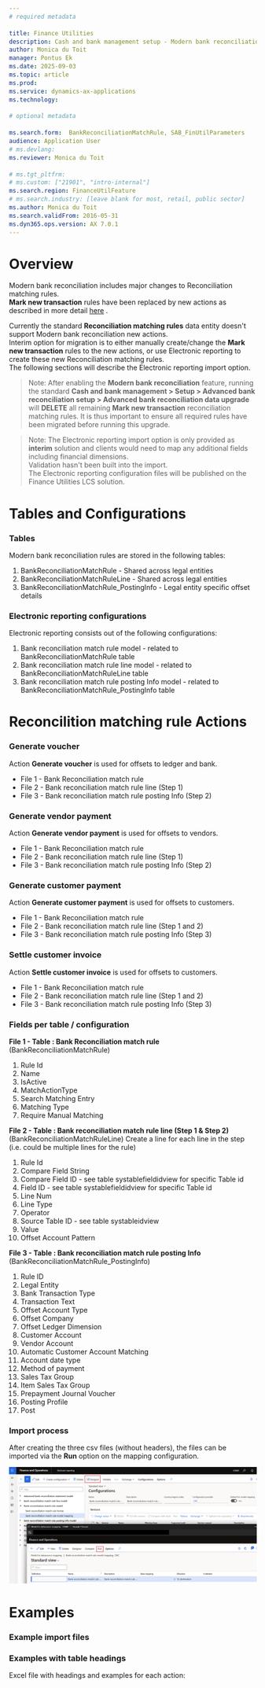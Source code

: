 ```yaml
---
# required metadata

title: Finance Utilities
description: Cash and bank management setup - Modern bank reconciliation rule migration
author: Monica du Toit
manager: Pontus Ek
ms.date: 2025-09-03
ms.topic: article
ms.prod: 
ms.service: dynamics-ax-applications
ms.technology: 

# optional metadata

ms.search.form:  BankReconciliationMatchRule, SAB_FinUtilParameters
audience: Application User
# ms.devlang: 
ms.reviewer: Monica du Toit

# ms.tgt_pltfrm: 
# ms.custom: ["21901", "intro-internal"]
ms.search.region: FinanceUtilFeature
# ms.search.industry: [leave blank for most, retail, public sector]
ms.author: Monica du Toit
ms.search.validFrom: 2016-05-31
ms.dyn365.ops.version: AX 7.0.1
---
```


# Overview

Modern bank reconciliation includes major changes to Reconciliation matching rules. <br>
**Mark new transaction** rules have been replaced by new actions as described in more detail [here](Modern-bank-reconciliation.md) .

Currently the standard **Reconciliation matching rules** data entity doesn't support Modern bank reconciliation new actions. <br>
Interim option for migration is to either manually create/change the **Mark new transaction** rules to the new actions, or use Electronic reporting to create these new Reconciliation matching rules. <br>
The following sections will describe the Electronic reporting import option.

> Note: After enabling the **Modern bank reconciliation** feature, running the standard **Cash and bank management > Setup > Advanced bank reconciliation setup > Advanced bank reconciliation data upgrade** will **DELETE** all remaining **Mark new transaction** reconciliation matching rules. It is thus important to ensure all required rules have been migrated before running this upgrade.

> Note: The Electronic reporting import option is only provided as **interim** solution and clients would need to map any additional fields including financial dimensions. <br>
> Validation hasn't been built into the import. <br>
> The Electronic reporting configuration files will be published on the Finance Utilities LCS solution.

# Tables and Configurations

### Tables

Modern bank reconciliation rules are stored in the following tables:

1. BankReconciliationMatchRule - Shared across legal entities
1. BankReconciliationMatchRuleLine - Shared across legal entities
1. BankReconciliationMatchRule_PostingInfo - Legal entity specific offset details

### Electronic reporting configurations

Electronic reporting consists out of the following configurations: 

1. Bank reconciliation match rule model - related to BankReconciliationMatchRule table
1. Bank reconciliation match rule line model - related to BankReconciliationMatchRuleLine table
1. Bank reconciliation match rule posting Info model - related to BankReconciliationMatchRule_PostingInfo table

# Reconcilition matching rule Actions

### Generate voucher

Action **Generate voucher** is used for offsets to ledger and bank.

- File 1 - Bank Reconciliation match rule
- File 2 - Bank reconciliation match rule line (Step 1)
- File 3 - Bank reconciliation match rule posting Info (Step 2)

### Generate vendor payment

Action **Generate vendor payment** is used for offsets to vendors.

- File 1 - Bank Reconciliation match rule
- File 2 - Bank reconciliation match rule line (Step 1)
- File 3 - Bank reconciliation match rule posting Info (Step 2)

### Generate customer payment

Action **Generate customer payment** is used for offsets to customers.

- File 1 - Bank Reconciliation match rule
- File 2 - Bank reconciliation match rule line (Step 1 and 2)
- File 3 - Bank reconciliation match rule posting Info (Step 3)

### Settle customer invoice

Action **Settle customer invoice** is used for offsets to customers.

- File 1 - Bank Reconciliation match rule
- File 2 - Bank reconciliation match rule line (Step 1 and 2)
- File 3 - Bank reconciliation match rule posting Info (Step 3)

### Fields per table / configuration

**File 1 - Table : Bank Reconciliation  match rule** (BankReconciliationMatchRule)
1.	Rule Id
1.	Name
1.  IsActive
1.	MatchActionType
1.	Search Matching Entry 
1.	Matching Type
1.	Require Manual Matching

**File 2 - Table : Bank reconciliation match rule line (Step 1 & Step 2)** (BankReconciliationMatchRuleLine)
Create a line for each line in the step (i.e. could be multiple lines for the rule)

1.	Rule Id
1.	Compare Field String
1.	Compare Field ID - see table systablefieldidview for specific Table id
1.	Field ID - see table systablefieldidview for specific Table id
1. 	Line Num
1.	Line Type
1. 	Operator
1. 	Source Table ID - see table systableidview
1.	Value
1. 	Offset Account Pattern

**File 3 - Table : Bank reconciliation match rule posting Info** (BankReconciliationMatchRule_PostingInfo)
1.	Rule ID
1.	Legal Entity
1.	Bank Transaction Type
1.	Transaction Text
1.	Offset Account Type
1.	Offset Company
1.	Offset Ledger Dimension
1.	Customer Account
1.	Vendor Account
1.	Automatic Customer Account Matching
1.	Account date type
1.	Method of payment
1.	Sales Tax Group
1.	Item Sales Tax Group
1.	Prepayment Journal Voucher
1.	Posting Profile
1.	Post

### Import process

After creating the three csv files (without headers), the files can be imported via the **Run** option on the mapping configuration.

![ER import](../../Images/ER-import.png "Electronic reporting import")

# Examples

### Example import files

### Examples with table headings
Excel file with headings and examples for each action: 

